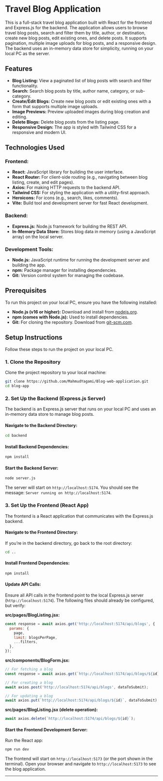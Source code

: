 # Travel Blog Application

This is a full-stack travel blog application built with React for the frontend and Express.js for the backend. The application allows users to browse travel blog posts, search and filter them by title, author, or destination, create new blog posts, edit existing ones, and delete posts. It supports pagination, multiple image uploads for blog posts, and a responsive design. The backend uses an in-memory data store for simplicity, running on your local PC as the server.

## Features
- **Blog Listing:** View a paginated list of blog posts with search and filter functionality.
- **Search:** Search blog posts by title, author name, category, or sub-category.
- **Create/Edit Blogs:** Create new blog posts or edit existing ones with a form that supports multiple image uploads.
- **Image Previews:** Preview uploaded images during blog creation and editing.
- **Delete Blogs:** Delete blog posts from the listing page.
- **Responsive Design:** The app is styled with Tailwind CSS for a responsive and modern UI.

## Technologies Used
### Frontend:
- **React:** JavaScript library for building the user interface.
- **React Router:** For client-side routing (e.g., navigating between blog listing, create, and edit pages).
- **Axios:** For making HTTP requests to the backend API.
- **Tailwind CSS:** For styling the application with a utility-first approach.
- **Heroicons:** For icons (e.g., search, likes, comments).
- **Vite:** Build tool and development server for fast React development.

### Backend:
- **Express.js:** Node.js framework for building the REST API.
- **In-Memory Data Store:** Stores blog data in memory (using a JavaScript array) on the local server.

### Development Tools:
- **Node.js:** JavaScript runtime for running the development server and building the app.
- **npm:** Package manager for installing dependencies.
- **Git:** Version control system for managing the codebase.

## Prerequisites
To run this project on your local PC, ensure you have the following installed:
- **Node.js (v16 or higher):** Download and install from [nodejs.org](https://nodejs.org/).
- **npm (comes with Node.js):** Used to install dependencies.
- **Git:** For cloning the repository. Download from [git-scm.com](https://git-scm.com/).

## Setup Instructions
Follow these steps to run the project on your local PC.

### 1. Clone the Repository
Clone the project repository to your local machine:
```bash
git clone https://github.com/MahmudYagami/Blog-web-application.git
cd blog-app
```

### 2. Set Up the Backend (Express.js Server)
The backend is an Express.js server that runs on your local PC and uses an in-memory data store to manage blog posts.

#### Navigate to the Backend Directory:
```bash
cd backend
```

#### Install Backend Dependencies:
```bash
npm install
```

#### Start the Backend Server:
```bash
node server.js
```
The server will start on `http://localhost:5174`.
You should see the message: `Server running on http://localhost:5174`.

### 3. Set Up the Frontend (React App)
The frontend is a React application that communicates with the Express.js backend.

#### Navigate to the Frontend Directory:
If you’re in the backend directory, go back to the root directory:
```bash
cd ..
```

#### Install Frontend Dependencies:
```bash
npm install
```

#### Update API Calls:
Ensure all API calls in the frontend point to the local Express.js server (`http://localhost:5174`). The following files should already be configured, but verify:

**src/pages/BlogListing.jsx:**
```jsx
const response = await axios.get('http://localhost:5174/api/blogs', {
  params: {
    page,
    limit: blogsPerPage,
    ...filters,
  },
});
```

**src/components/BlogForm.jsx:**
```jsx
// For fetching a blog
const response = await axios.get(`http://localhost:5174/api/blogs/${id}`);

// For creating a blog
await axios.post('http://localhost:5174/api/blogs', dataToSubmit);

// For updating a blog
await axios.put(`http://localhost:5174/api/blogs/${id}`, dataToSubmit);
```

**src/pages/BlogListing.jsx (delete operation):**
```jsx
await axios.delete(`http://localhost:5174/api/blogs/${id}`);
```

#### Start the Frontend Development Server:
Run the React app:
```bash
npm run dev
```

The frontend will start on `http://localhost:5173` (or the port shown in the terminal).
Open your browser and navigate to `http://localhost:5173` to see the blog application.

---

